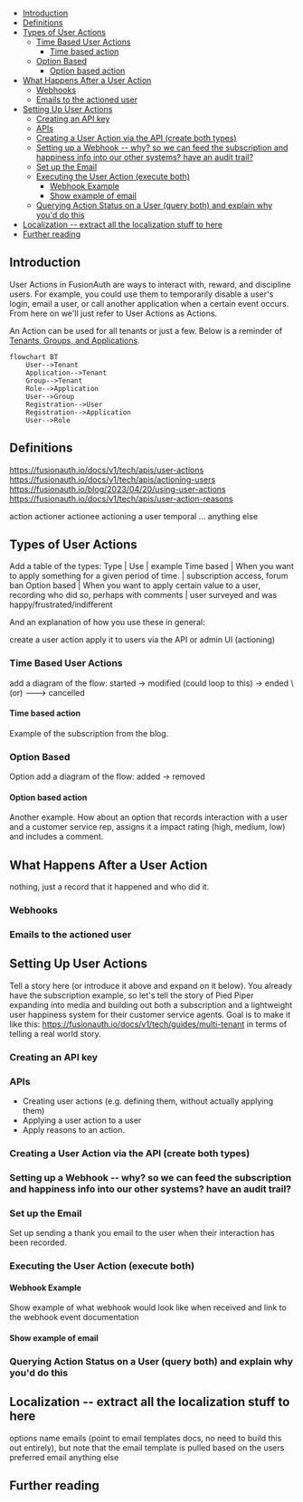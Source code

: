 - [Introduction](#introduction)
- [Definitions](#definitions)
- [Types of User Actions](#types-of-user-actions)
  - [Time Based User Actions](#time-based-user-actions)
    - [Time based action](#time-based-action)
  - [Option Based](#option-based)
    - [Option based action](#option-based-action)
- [What Happens After a User Action](#what-happens-after-a-user-action)
  - [Webhooks](#webhooks)
  - [Emails to the actioned user](#emails-to-the-actioned-user)
- [Setting Up User Actions](#setting-up-user-actions)
  - [Creating an API key](#creating-an-api-key)
  - [APIs](#apis)
  - [Creating a User Action via the API (create both types)](#creating-a-user-action-via-the-api-create-both-types)
  - [Setting up a Webhook -- why? so we can feed the subscription and happiness info into our other systems? have an audit trail?](#setting-up-a-webhook----why-so-we-can-feed-the-subscription-and-happiness-info-into-our-other-systems-have-an-audit-trail)
  - [Set up the Email](#set-up-the-email)
  - [Executing the User Action (execute both)](#executing-the-user-action-execute-both)
    - [Webhook Example](#webhook-example)
    - [Show example of email](#show-example-of-email)
  - [Querying Action Status on a User (query both) and explain why you'd do this](#querying-action-status-on-a-user-query-both-and-explain-why-youd-do-this)
- [Localization -- extract all the localization stuff to here](#localization----extract-all-the-localization-stuff-to-here)
- [Further reading](#further-reading)

## Introduction
User Actions in FusionAuth are ways to interact with, reward, and discipline users. For example, you could use them to temporarily disable a user's login, email a user, or call another application when a certain event occurs. From here on we'll just refer to User Actions as Actions.

An Action can be used for all tenants or just a few. Below is a reminder of [Tenants, Groups, and Applications](https://fusionauth.io/docs/v1/tech/core-concepts/).

```mermaid
flowchart BT
    User-->Tenant
    Application-->Tenant
    Group-->Tenant
    Role-->Application
    User-->Group
    Registration-->User
    Registration-->Application
    User-->Role
```

## Definitions

https://fusionauth.io/docs/v1/tech/apis/user-actions
https://fusionauth.io/docs/v1/tech/apis/actioning-users
https://fusionauth.io/blog/2023/04/20/using-user-actions
https://fusionauth.io/docs/v1/tech/apis/user-action-reasons

action
actioner
actionee
actioning a user
temporal
... anything else

## Types of User Actions
Add a table of the types:
Type | Use | example
Time based | When you want to apply something for a given period of time. | subscription access, forum ban
Option based | When you want to apply certain value to a user, recording who did so, perhaps with comments | user surveyed and was happy/frustrated/indifferent

And an explanation of how you use these in general:

create a user action
apply it to users via the API or admin UI (actioning)



### Time Based User Actions
add a diagram of the flow:
started -> modified (could loop to this) -> ended
\ (or)
---> cancelled

#### Time based action
Example of the subscription from the blog.

### Option Based
Option
add a diagram of the flow: added -> removed

#### Option based action
Another example. How about an option that records interaction with a user and a customer service rep, assigns it a impact rating (high, medium, low) and includes a comment.

## What Happens After a User Action
nothing, just a record that it happened and who did it.

### Webhooks

### Emails to the actioned user

## Setting Up User Actions
Tell a story here (or introduce it above and expand on it below). You already have the subscription example, so let's tell the story of Pied Piper expanding into media and building out both a subscription and a lightweight user happiness system for their customer service agents. Goal is to make it like this: https://fusionauth.io/docs/v1/tech/guides/multi-tenant in terms of telling a real world story.

### Creating an API key

### APIs
- Creating user actions (e.g. defining them, without actually applying them)
- Applying a user action to a user
- Apply reasons to an action.

### Creating a User Action via the API (create both types)

### Setting up a Webhook -- why? so we can feed the subscription and happiness info into our other systems? have an audit trail?

### Set up the Email
Set up sending a thank you email to the user when their interaction has been recorded.

### Executing the User Action (execute both)

#### Webhook Example
Show example of what webhook would look like when received and link to the webhook event documentation


#### Show example of email

### Querying Action Status on a User (query both) and explain why you'd do this

## Localization -- extract all the localization stuff to here
options
name
emails (point to email templates docs, no need to build this out entirely), but note that the email template is pulled based on the users preferred email
anything else

## Further reading